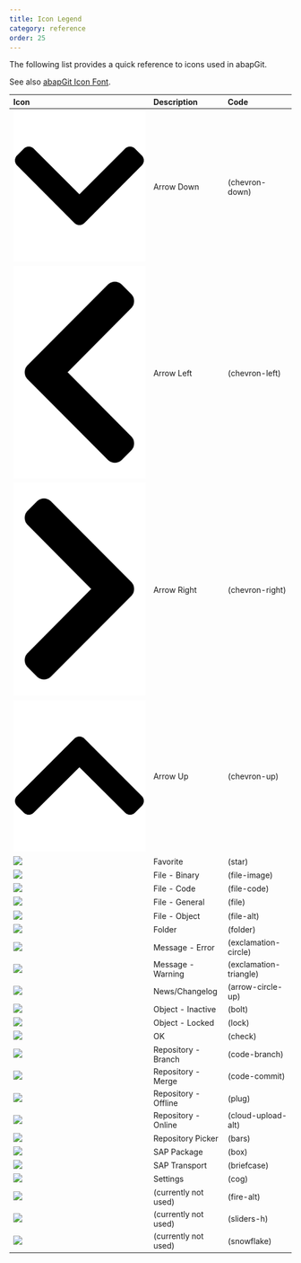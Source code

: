 ```yaml
---
title: Icon Legend
category: reference
order: 25
---
```


The following list provides a quick reference to icons used in abapGit.

See also [abapGit Icon Font](https://github.com/abapGit/icon-font).

Icon   | Description   | Code
:------ | :------------ | :------------
![](https://github.com/abapGit/icon-font/blob/master/svg/chevron-down.svg) | Arrow Down | (chevron-down)
![](https://github.com/abapGit/icon-font/blob/master/svg/chevron-left.svg) | Arrow Left | (chevron-left)
![](https://github.com/abapGit/icon-font/blob/master/svg/chevron-right.svg) | Arrow Right | (chevron-right)
![](https://github.com/abapGit/icon-font/blob/master/svg/chevron-up.svg) | Arrow Up | (chevron-up)
![](https://github.com/abapGit/icon-font/blob/master/svg/star.svg) | Favorite | (star)
![](https://github.com/abapGit/icon-font/blob/master/svg/file-image.svg) | File - Binary | (file-image)
![](https://github.com/abapGit/icon-font/blob/master/svg/file-code.svg) | File - Code | (file-code)
![](https://github.com/abapGit/icon-font/blob/master/svg/file.svg) | File - General | (file)
![](https://github.com/abapGit/icon-font/blob/master/svg/file-alt.svg) | File - Object | (file-alt)
![](https://github.com/abapGit/icon-font/blob/master/svg/folder.svg) | Folder | (folder)
![](https://github.com/abapGit/icon-font/blob/master/svg/exclamation-circle.svg) | Message - Error | (exclamation-circle)
![](https://github.com/abapGit/icon-font/blob/master/svg/exclamation-triangle.svg) | Message - Warning | (exclamation-triangle)
![](https://github.com/abapGit/icon-font/blob/master/svg/arrow-circle-up.svg) | News/Changelog | (arrow-circle-up)
![](https://github.com/abapGit/icon-font/blob/master/svg/bolt.svg) | Object - Inactive | (bolt)
![](https://github.com/abapGit/icon-font/blob/master/svg/lock.svg) | Object - Locked | (lock)
![](https://github.com/abapGit/icon-font/blob/master/svg/check.svg) | OK | (check)
![](https://github.com/abapGit/icon-font/blob/master/svg/code-branch.svg) | Repository - Branch | (code-branch)
![](https://github.com/abapGit/icon-font/blob/master/svg/code-commit.svg) | Repository - Merge | (code-commit)
![](https://github.com/abapGit/icon-font/blob/master/svg/plug.svg) | Repository - Offline | (plug)
![](https://github.com/abapGit/icon-font/blob/master/svg/cloud-upload-alt.svg) | Repository - Online | (cloud-upload-alt)
![](https://github.com/abapGit/icon-font/blob/master/svg/bars.svg) | Repository Picker | (bars)
![](https://github.com/abapGit/icon-font/blob/master/svg/box.svg) | SAP Package | (box)
![](https://github.com/abapGit/icon-font/blob/master/svg/briefcase.svg) | SAP Transport | (briefcase)
![](https://github.com/abapGit/icon-font/blob/master/svg/cog.svg) | Settings | (cog)
![](https://github.com/abapGit/icon-font/blob/master/svg/fire-alt.svg) | (currently not used) | (fire-alt)
![](https://github.com/abapGit/icon-font/blob/master/svg/sliders-h.svg) | (currently not used) | (sliders-h)
![](https://github.com/abapGit/icon-font/blob/master/svg/snowflake.svg) | (currently not used) | (snowflake)
